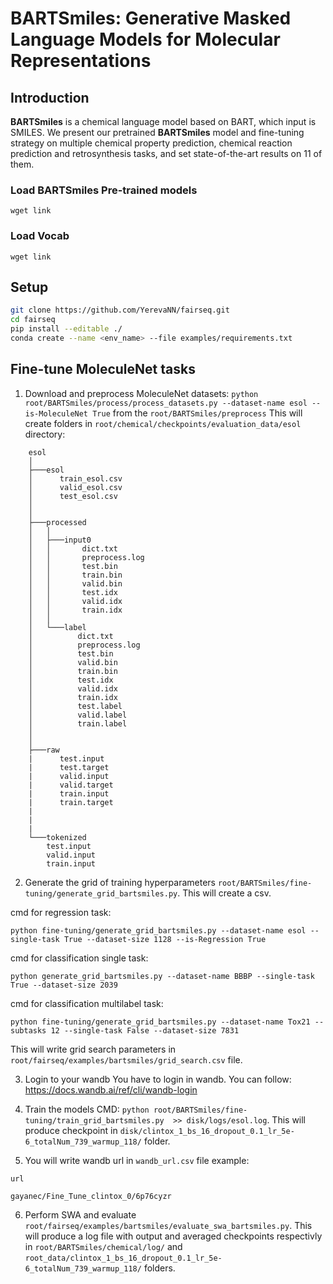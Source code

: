 # BARTSmiles: Generative Masked Language Models for Molecular Representations

## Introduction
**BARTSmiles** is a chemical language model based on BART, which input is SMILES.
We present our pretrained **BARTSmiles** model and fine-tuning strategy on multiple chemical property prediction, chemical reaction prediction and retrosynthesis tasks, and set state-of-the-art results on 11 of them.

### Load BARTSmiles Pre-trained models
`wget link`

### Load Vocab
`wget link`

## Setup 
```bash 
git clone https://github.com/YerevaNN/fairseq.git
cd fairseq
pip install --editable ./
conda create --name <env_name> --file examples/requirements.txt
```

## Fine-tune MoleculeNet tasks

1) Download and preprocess MoleculeNet datasets: `python root/BARTSmiles/process/process_datasets.py --dataset-name esol --is-MoleculeNet True` from the `root/BARTSmiles/preprocess`
    This will create folders in `root/chemical/checkpoints/evaluation_data/esol` directory: 
```
    esol
    │
    ├───esol
    │      train_esol.csv
    │      valid_esol.csv
    │      test_esol.csv
    │
    │
    ├───processed
    │   │
    │   ├───input0
    │   │       dict.txt
    │   │       preprocess.log
    │   │       test.bin
    │   │       train.bin
    │   │       valid.bin
    │   │       test.idx
    │   │       valid.idx
    │   │       train.idx
    │   │
    │   └───label
    │          dict.txt
    │          preprocess.log
    │          test.bin
    │          valid.bin
    │          train.bin
    │          test.idx
    │          valid.idx
    │          train.idx 
    │          test.label
    │          valid.label
    │          train.label
    │
    │
    ├───raw
    |      test.input
    |      test.target
    |      valid.input
    |      valid.target
    |      train.input
    |      train.target
    |   
    |
    |
    └───tokenized
        test.input
        valid.input
        train.input
```

2) Generate the grid of training hyperparameters `root/BARTSmiles/fine-tuning/generate_grid_bartsmiles.py`. This will create a csv.

cmd for regression task: 
```
python fine-tuning/generate_grid_bartsmiles.py --dataset-name esol --single-task True --dataset-size 1128 --is-Regression True
```

cmd for classification single task: 
```
python generate_grid_bartsmiles.py --dataset-name BBBP --single-task True --dataset-size 2039
```

cmd for classification multilabel task: 
``` 
python fine-tuning/generate_grid_bartsmiles.py --dataset-name Tox21 --subtasks 12 --single-task False --dataset-size 7831
```

This will write grid search parameters in `root/fairseq/examples/bartsmiles/grid_search.csv` file.

3) Login to your wandb
    You have to login in wandb.
    You can follow: https://docs.wandb.ai/ref/cli/wandb-login 

4) Train the models 
CMD: `python root/BARTSmiles/fine-tuning/train_grid_bartsmiles.py  >> disk/logs/esol.log`. 
This will produce checkpoint in `disk/clintox_1_bs_16_dropout_0.1_lr_5e-6_totalNum_739_warmup_118/` folder.

5) You will write wandb url in `wandb_url.csv` file 
example:

``` 
url

gayanec/Fine_Tune_clintox_0/6p76cyzr
```

6) Perform SWA and evaluate `root/fairseq/examples/bartsmiles/evaluate_swa_bartsmiles.py`. This will produce a log file with output and averaged checkpoints respectivly in   `root/BARTSmiles/chemical/log/`  and `root_data/clintox_1_bs_16_dropout_0.1_lr_5e-6_totalNum_739_warmup_118/` folders.